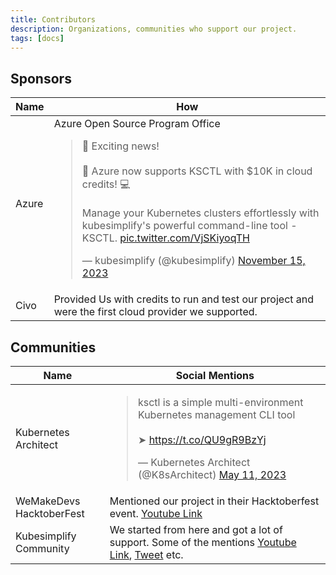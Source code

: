 ```yaml
---
title: Contributors
description: Organizations, communities who support our project.
tags: [docs]
---
```


## Sponsors

| Name | How |
|------|-----|
| Azure | Azure Open Source Program Office <blockquote class="twitter-tweet"><p lang="en" dir="ltr">🎉 Exciting news! <br><br>🚀 Azure now supports KSCTL with $10K in cloud credits! 💻 <br><br>Manage your Kubernetes clusters effortlessly with kubesimplify&#39;s powerful command-line tool - KSCTL. <a href="https://t.co/VjSKiyoqTH">pic.twitter.com/VjSKiyoqTH</a></p>&mdash; kubesimplify (@kubesimplify) <a href="https://twitter.com/kubesimplify/status/1724723242479341995?ref_src=twsrc%5Etfw">November 15, 2023</a></blockquote> <script async src="https://platform.twitter.com/widgets.js" charset="utf-8"></script> |
| Civo | Provided Us with credits to run and test our project and were the first cloud provider we supported. |


## Communities

| Name | Social Mentions |
|------|-----|
| Kubernetes Architect | <blockquote class="twitter-tweet"><p lang="en" dir="ltr">ksctl is a simple multi-environment Kubernetes management CLI tool<br><br>➤ <a href="https://t.co/QU9gR9BzYj">https://t.co/QU9gR9BzYj</a></p>&mdash; Kubernetes Architect (@K8sArchitect) <a href="https://twitter.com/K8sArchitect/status/1656621763961274370?ref_src=twsrc%5Etfw">May 11, 2023</a></blockquote> <script async src="https://platform.twitter.com/widgets.js" charset="utf-8"></script> |
| WeMakeDevs HacktoberFest | Mentioned our project in their Hacktoberfest event. [Youtube Link](https://www.youtube.com/live/hG-WRFmMLD4?si=RMhmSn57Efid4AhB) |
| Kubesimplify Community | We started from here and got a lot of support. Some of the mentions [Youtube Link](https://youtu.be/kCWAwXFnYic?si=A9OrTP_cLtwxnrKD), [Tweet](https://x.com/kubesimplify/status/1717393983675179076) etc. |
